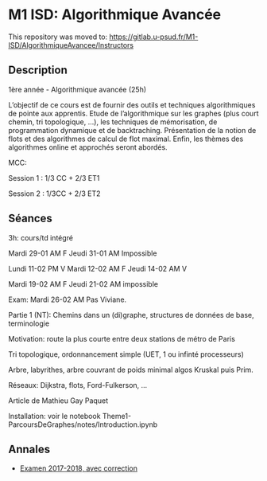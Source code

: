 # M1 ISD: Algorithmique Avancée

This repository was moved to: https://gitlab.u-psud.fr/M1-ISD/AlgorithmiqueAvancee/Instructors

## Description

  1ère année - Algorithmique avancée (25h)

   L’objectif de ce cours est de fournir des outils et techniques
   algorithmiques de pointe aux apprentis. Etude de l’algorithmique sur
   les graphes (plus court chemin, tri topologique, …), les techniques de
   mémorisation, de programmation dynamique et de backtraching.
   Présentation de la notion de flots et des algorithmes de calcul de flot
   maximal. Enfin, les thèmes des algorithmes online et approchés seront
   abordés.

MCC:

Session 1 : 1/3 CC + 2/3 ET1

Session 2 : 1/3CC + 2/3 ET2

## Séances

3h: cours/td intégré

Mardi 29-01 AM F
Jeudi 31-01 AM Impossible

Lundi 11-02 PM V
Mardi 12-02 AM F
Jeudi 14-02 AM V

Mardi 19-02 AM F
Jeudi 21-02 AM  impossible

Exam: Mardi 26-02 AM  Pas Viviane.



Partie 1 (NT): Chemins dans un (di)graphe, structures de données de base, terminologie

Motivation: route la plus courte entre deux stations de métro de Paris


Tri topologique, ordonnancement simple (UET, 1 ou infinté processeurs)

Arbre, labyrithes, arbre couvrant de poids minimal algos Kruskal puis Prim.

Réseaux: Dijkstra, flots, Ford-Fulkerson, ...


Article de Mathieu Gay Paquet


Installation: voir le notebook Theme1-ParcoursDeGraphes/notes/Introduction.ipynb

## Annales

- [Examen 2017-2018, avec correction](2017-2018/exam-correction.pdf)
